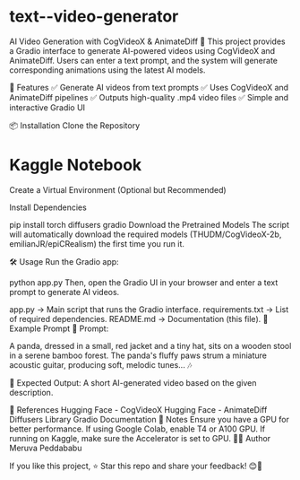 # text--video-generator

AI Video Generation with CogVideoX & AnimateDiff 🎥
This project provides a Gradio interface to generate AI-powered videos using CogVideoX and AnimateDiff. Users can enter a text prompt, and the system will generate corresponding animations using the latest AI models.

🚀 Features
✅ Generate AI videos from text prompts
✅ Uses CogVideoX and AnimateDiff pipelines
✅ Outputs high-quality .mp4 video files
✅ Simple and interactive Gradio UI

📦 Installation
Clone the Repository

# Kaggle Notebook
Create a Virtual Environment (Optional but Recommended)


Install Dependencies

pip install torch diffusers gradio
Download the Pretrained Models
The script will automatically download the required models (THUDM/CogVideoX-2b, emilianJR/epiCRealism) the first time you run it.

🛠️ Usage
Run the Gradio app:


python app.py
Then, open the Gradio UI in your browser and enter a text prompt to generate AI videos.


app.py → Main script that runs the Gradio interface.
requirements.txt → List of required dependencies.
README.md → Documentation (this file).
🎯 Example Prompt
📝 Prompt:

A panda, dressed in a small, red jacket and a tiny hat, sits on a wooden stool in a serene bamboo forest. The panda's fluffy paws strum a miniature acoustic guitar, producing soft, melodic tunes... 🎶

🎥 Expected Output:
A short AI-generated video based on the given description.

🔗 References
Hugging Face - CogVideoX
Hugging Face - AnimateDiff
Diffusers Library
Gradio Documentation
📌 Notes
Ensure you have a GPU for better performance.
If using Google Colab, enable T4 or A100 GPU.
If running on Kaggle, make sure the Accelerator is set to GPU.
👨‍💻 Author
Meruva Peddababu

If you like this project, ⭐️ Star this repo and share your feedback! 😊🚀
